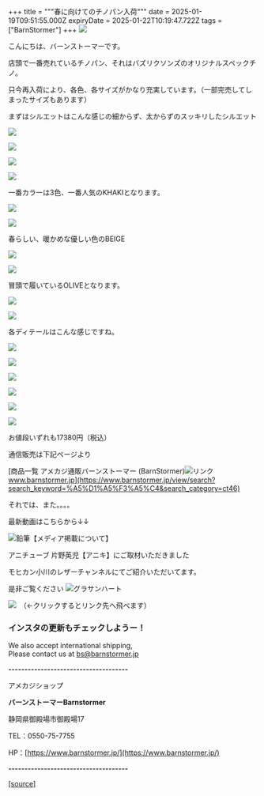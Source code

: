 +++
title = """春に向けてのチノパン入荷"""
date = 2025-01-19T09:51:55.000Z
expiryDate = 2025-01-22T10:19:47.722Z
tags = ["BarnStormer"]
+++
[![](https://stat.ameba.jp/user_images/20231023/16/barnstormer-go/b2/03/p/o0420015015354743273.png)](https://ameblo.jp/barnstormer-go/entry-12825670498.html)

こんにちは、バーンストーマーです。

店頭で一番売れているチノパン、それはバズリクソンズのオリジナルスペックチノ。

只今再入荷により、各色、各サイズがかなり充実しています。（一部完売してしまったサイズもあります）

まずはシルエットはこんな感じの細からず、太からずのスッキリしたシルエット

[![](https://stat.ameba.jp/user_images/20250119/16/barnstormer-go/8a/42/j/o0336050515534857798.jpg)](https://stat.ameba.jp/user_images/20250119/16/barnstormer-go/8a/42/j/o0336050515534857798.jpg)

[![](https://stat.ameba.jp/user_images/20250119/16/barnstormer-go/46/a1/j/o0350052615534857800.jpg)](https://stat.ameba.jp/user_images/20250119/16/barnstormer-go/46/a1/j/o0350052615534857800.jpg)

[![](https://stat.ameba.jp/user_images/20250119/16/barnstormer-go/73/a9/j/o0350052615534857802.jpg)](https://stat.ameba.jp/user_images/20250119/16/barnstormer-go/73/a9/j/o0350052615534857802.jpg)

[![](https://stat.ameba.jp/user_images/20250119/16/barnstormer-go/f9/c0/j/o0350052615534857806.jpg)](https://stat.ameba.jp/user_images/20250119/16/barnstormer-go/f9/c0/j/o0350052615534857806.jpg)

一番カラーは3色、一番人気のKHAKIとなります。

[![](https://stat.ameba.jp/user_images/20250119/16/barnstormer-go/70/84/j/o0600070015534857807.jpg)](https://stat.ameba.jp/user_images/20250119/16/barnstormer-go/70/84/j/o0600070015534857807.jpg)

[![](https://stat.ameba.jp/user_images/20250119/16/barnstormer-go/74/db/j/o0600070015534857808.jpg)](https://stat.ameba.jp/user_images/20250119/16/barnstormer-go/74/db/j/o0600070015534857808.jpg)

春らしい、暖かめな優しい色のBEIGE

[![](https://stat.ameba.jp/user_images/20250119/16/barnstormer-go/55/e2/j/o0600070015534857812.jpg)](https://stat.ameba.jp/user_images/20250119/16/barnstormer-go/55/e2/j/o0600070015534857812.jpg)

[![](https://stat.ameba.jp/user_images/20250119/16/barnstormer-go/81/4d/j/o0600070015534857813.jpg)](https://stat.ameba.jp/user_images/20250119/16/barnstormer-go/81/4d/j/o0600070015534857813.jpg)

冒頭で履いているOLIVEとなります。

[![](https://stat.ameba.jp/user_images/20250119/16/barnstormer-go/6a/32/j/o0600070015534857810.jpg)](https://stat.ameba.jp/user_images/20250119/16/barnstormer-go/6a/32/j/o0600070015534857810.jpg)

[![](https://stat.ameba.jp/user_images/20250119/16/barnstormer-go/65/3e/j/o0600070015534857811.jpg)](https://stat.ameba.jp/user_images/20250119/16/barnstormer-go/65/3e/j/o0600070015534857811.jpg)

各ディテールはこんな感じですね。

[![](https://stat.ameba.jp/user_images/20250119/16/barnstormer-go/14/bc/j/o0600070015534859155.jpg)](https://stat.ameba.jp/user_images/20250119/16/barnstormer-go/14/bc/j/o0600070015534859155.jpg)

[![](https://stat.ameba.jp/user_images/20250119/16/barnstormer-go/7c/bd/j/o0600070015534859157.jpg)](https://stat.ameba.jp/user_images/20250119/16/barnstormer-go/7c/bd/j/o0600070015534859157.jpg)

[![](https://stat.ameba.jp/user_images/20250119/16/barnstormer-go/b5/a2/j/o0600070015534859158.jpg)](https://stat.ameba.jp/user_images/20250119/16/barnstormer-go/b5/a2/j/o0600070015534859158.jpg)

[![](https://stat.ameba.jp/user_images/20250119/16/barnstormer-go/aa/42/j/o0600070015534859161.jpg)](https://stat.ameba.jp/user_images/20250119/16/barnstormer-go/aa/42/j/o0600070015534859161.jpg)

[![](https://stat.ameba.jp/user_images/20250119/16/barnstormer-go/a5/5e/j/o0600070015534859165.jpg)](https://stat.ameba.jp/user_images/20250119/16/barnstormer-go/a5/5e/j/o0600070015534859165.jpg)

[![](https://stat.ameba.jp/user_images/20250119/16/barnstormer-go/20/1c/j/o0600070015534859166.jpg)](https://stat.ameba.jp/user_images/20250119/16/barnstormer-go/20/1c/j/o0600070015534859166.jpg)

お値段いずれも17380円（税込）

通信販売は下記ページより

[商品一覧 アメカジ通販バーンストーマー (BarnStormer)![リンク](https://c.stat100.ameba.jp/ameblo/symbols/v3.20.0/svg/gray/editor_link.svg)www.barnstormer.jp](https://www.barnstormer.jp/view/search?search_keyword=%A5%D1%A5%F3%A5%C4&search_category=ct46)

それでは、また。。。。

最新動画はこちらから↓↓

![鉛筆](https://stat100.ameba.jp/blog/ucs/img/char/char3/519.png)【メディア掲載について】

アニチューブ 片野英児【アニキ】にご取材いただきました

モヒカン小川のレザーチャンネルにてご紹介いただいてます。

是非ご覧ください ![グラサンハート](https://stat100.ameba.jp/blog/ucs/img/char/char3/148.png)

[![](https://stat.ameba.jp/user_images/20230412/16/barnstormer-go/6a/23/p/o0108010815269242493.png)](https://www.instagram.com/barnstormer_daily/)　（←クリックするとリンク先へ飛べます）

### インスタの更新もチェックしようー！

We also accept international shipping,  
Please contact us at bs@barnstormer.jp

**\-------------------------------------**

アメカジショップ

**バーンストーマーBarnstormer**

静岡県御殿場市御殿場17

TEL：0550-75-7755

HP：[https://www.barnstormer.jp/](https://www.barnstormer.jp/)

**\-------------------------------------**

[[source]](https://ameblo.jp/barnstormer-go/entry-12883061879.html)
